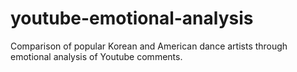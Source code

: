 # youtube-emotional-analysis
Comparison of popular Korean and American dance artists through  emotional analysis of Youtube comments.
